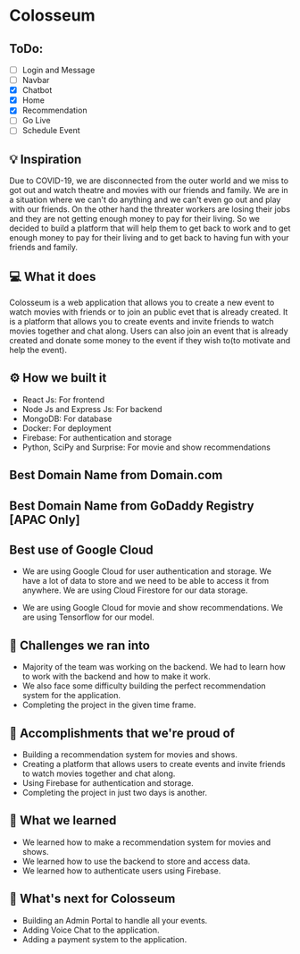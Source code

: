 # Colosseum

<!-- Temp. -->
## ToDo:

- [ ] Login and Message
- [ ] Navbar
- [x] Chatbot
- [x] Home
- [x] Recommendation
- [ ] Go Live
- [ ] Schedule Event

## 💡 Inspiration

Due to COVID-19, we are disconnected from the outer world and we miss to got out and watch theatre and movies with our friends and family. We are in a situation where we can't do anything and we can't even go out and play with our friends. On the other hand the threater workers are losing their jobs and they are not getting enough money to pay for their living. So we decided to build a platform that will help them to get back to work and to get enough money to pay for their living and to get back to having fun with your friends and family.

## 💻 What it does

Colosseum is a web application that allows you to create a new event to watch movies with friends or to join an public evet that is already created. It is a platform that allows you to create events and invite friends to watch movies together and chat along. Users can also join an event that is already created and donate some money to the event if they wish to(to motivate and help the event).

## ⚙️ How we built it

- React Js: For frontend
- Node Js and Express Js: For backend
- MongoDB: For database
- Docker: For deployment
- Firebase: For authentication and storage
- Python, SciPy and Surprise: For movie and show recommendations

## Best Domain Name from Domain.com

<!-- Any domain with .tech eg the-website.tech, just remember that the domain should not be already registred.-->

## Best Domain Name from GoDaddy Registry [APAC Only]

<!-- Any domain with .courses, .study, .co, .biz or .us eg the-website.biz, just remember that the domain should not be already registred.-->

## Best use of Google Cloud

- We are using Google Cloud for user authentication and storage. We have a lot of data to store and we need to be able to access it from anywhere. We are using Cloud Firestore for our data storage.

- We are using Google Cloud for movie and show recommendations. We are using Tensorflow for our model.

## 🧠 Challenges we ran into

- Majority of the team was working on the backend. We had to learn how to work with the backend and how to make it work.
- We also face some difficulty building the perfect recommendation system for the application.
- Completing the project in the given time frame.

## 🏅 Accomplishments that we're proud of

- Building a recommendation system for movies and shows.
- Creating a platform that allows users to create events and invite friends to watch movies together and chat along.
- Using Firebase for authentication and storage.
- Completing the project in just two days is another.

## 📖 What we learned

- We learned how to make a recommendation system for movies and shows.
- We learned how to use the backend to store and access data.
- We learned how to authenticate users using Firebase.

## 🚀 What's next for Colosseum

- Building an Admin Portal to handle all your events.
- Adding Voice Chat to the application.
- Adding a payment system to the application.
